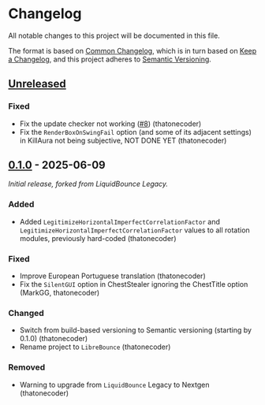 # Changelog

All notable changes to this project will be documented in this file.

The format is based on [Common Changelog](https://common-changelog.org), which is in turn based on [Keep a Changelog](https://keepachangelog.com/en/1.1.0/), and this project adheres to [Semantic Versioning](https://semver.org/spec/v2.0.0.html).

## [Unreleased]

### Fixed

- Fix the update checker not working ([#8](https://github.com/LibreBounce/LibreBounce/pull/8)) (thatonecoder)
- Fix the `RenderBoxOnSwingFail` option (and some of its adjacent settings) in KillAura not being subjective, NOT DONE YET (thatonecoder)

## [0.1.0] - 2025-06-09

_Initial release, forked from LiquidBounce Legacy._

### Added

- Added `LegitimizeHorizontalImperfectCorrelationFactor` and `LegitimizeHorizontalImperfectCorrelationFactor` values to all rotation modules, previously hard-coded (thatonecoder)

### Fixed

- Improve European Portuguese translation (thatonecoder)
- Fix the `SilentGUI` option in ChestStealer ignoring the ChestTitle option (MarkGG, thatonecoder)

### Changed

- Switch from build-based versioning to Semantic versioning (starting by 0.1.0) (thatonecoder)
- Rename project to `LibreBounce` (thatonecoder)

### Removed

- Warning to upgrade from `LiquidBounce` Legacy to Nextgen (thatonecoder)

[unreleased]: https://github.com/LibreBounce/LibreBounce/compare/v0.1.0...HEAD
[0.1.0]: https://github.com/LibreBounce/LibreBounce/releases/tag/v0.1.0
